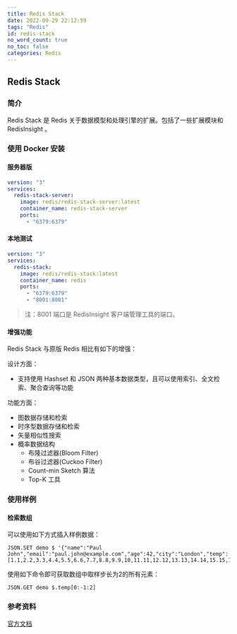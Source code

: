 ```yaml
---
title: Redis Stack
date: 2022-09-29 22:12:59
tags: "Redis"
id: redis-stack
no_word_count: true
no_toc: false
categories: Redis
---
```


## Redis Stack

### 简介

Redis Stack 是 Redis 关于数据模型和处理引擎的扩展。包括了一些扩展模块和 RedisInsight 。

### 使用 Docker 安装

#### 服务器版

```yaml
version: "3"
services:
  redis-stack-server:
    image: redis/redis-stack-server:latest
    container_name: redis-stack-server
    ports:
      - "6379:6379"
```

#### 本地测试

```yaml
version: "3"
services:
  redis-stack:
    image: redis/redis-stack:latest
    container_name: redis
    ports:
      - "6379:6379"
      - "8001:8001"
```

> 注：8001 端口是 RedisInsight 客户端管理工具的端口。

#### 增强功能

Redis Stack 与原版 Redis 相比有如下的增强：

设计方面：

- 支持使用 Hashset 和 JSON 两种基本数据类型，且可以使用索引、全文检索、聚合查询等功能

功能方面：

- 图数据存储和检索
- 时序型数据存储和检索
- 矢量相似性搜索
- 概率数据结构
  - 布隆过滤器(Bloom Filter)
  - 布谷过滤器(Cuckoo Filter)
  - Count-min Sketch 算法
  - Top-K 工具

### 使用样例

#### 检索数组

可以使用如下方式插入样例数据：

```text
JSON.SET demo $ '{"name":"Paul John","email":"paul.john@example.com","age":42,"city":"London","temp":[1.1,2.2,3.3,4.4,5.5,6.6,7.7,8.8,9.9,10,11.11,12.12,13.13,14.14,15.15,16.16,17.17,18.18]}'
```

使用如下命令即可获取数组中取样步长为2的所有元素：

```text
JSON.GET demo $.temp[0:-1:2]
```

### 参考资料

[官方文档](https://redis.io/docs/stack/)
